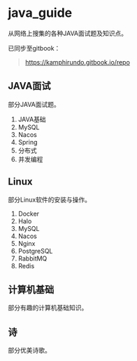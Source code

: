 # java_guide

从网络上搜集的各种JAVA面试题及知识点。

已同步至gitbook：
> https://kamphirundo.gitbook.io/repo

## JAVA面试

部分JAVA面试题。

1. JAVA基础
2. MySQL
3. Nacos
4. Spring
5. 分布式
6. 并发编程

## Linux

部分Linux软件的安装与操作。

1. Docker
2. Halo
3. MySQL
4. Nacos
5. Nginx
6. PostgreSQL
7. RabbitMQ
8. Redis

## 计算机基础

部分有趣的计算机基础知识。

## 诗

部分优美诗歌。

